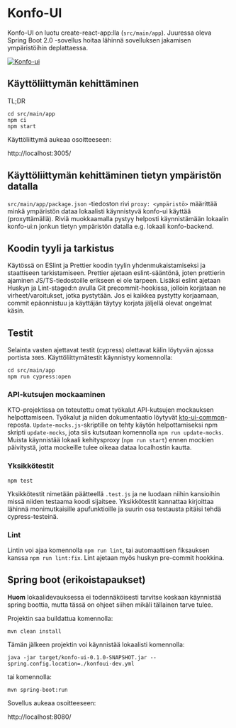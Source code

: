 # Konfo-UI

Konfo-UI on luotu create-react-app:lla (`src/main/app`). Juuressa oleva Spring Boot 2.0 -sovellus hoitaa lähinnä sovelluksen jakamisen ympäristöihin deplattaessa.

[![Konfo-ui](https://github.com/Opetushallitus/konfo-ui/actions/workflows/build.yml/badge.svg)](https://github.com/Opetushallitus/konfo-ui/actions/workflows/build.yml)

## Käyttöliittymän kehittäminen

TL;DR

    cd src/main/app
    npm ci
    npm start

Käyttöliittymä aukeaa osoitteeseen:

http://localhost:3005/

## Käyttöliittymän kehittäminen tietyn ympäristön datalla

`src/main/app/package.json` -tiedoston rivi `proxy: <ympäristö>` määrittää minkä ympäristön dataa lokaalisti käynnistyvä konfo-ui käyttää (proxyttämällä). Riviä muokkaamalla pystyy helposti käynnistämään lokaalin konfo-ui:n jonkun tietyn ympäristön datalla e.g. lokaali konfo-backend.

## Koodin tyyli ja tarkistus

Käytössä on ESlint ja Prettier koodin tyylin yhdenmukaistamiseksi ja staattiseen tarkistamiseen. Prettier ajetaan eslint-sääntönä, joten prettierin ajaminen JS/TS-tiedostoille erikseen ei ole tarpeen. Lisäksi eslint ajetaan Huskyn ja Lint-staged:n avulla Git precommit-hookissa, jolloin korjataan ne virheet/varoitukset, jotka pystytään. Jos ei kaikkea pystytty korjaamaan, commit epäonnistuu ja käyttäjän täytyy korjata jäljellä olevat ongelmat käsin.

## Testit

Selainta vasten ajettavat testit (cypress) olettavat kälin löytyvän ajossa portista `3005`. Käyttöliittymätestit käynnistyy komennolla:

    cd src/main/app
    npm run cypress:open

### API-kutsujen mockaaminen

KTO-projektissa on toteutettu omat työkalut API-kutsujen mockauksen helpottamiseen. Työkalut ja niiden dokumentaatio löytyvät [kto-ui-common](https://github.com/Opetushallitus/kto-ui-common)-reposta. `Update-mocks.js`-skriptille on tehty käytön helpottamiseksi npm skripti `update-mocks`, jota siis kutsutaan komennolla `npm run update-mocks`. Muista käynnistää lokaali kehitysproxy (`npm run start`) ennen mockien päivitystä, jotta mockeille tulee oikeaa dataa localhostin kautta.

### Yksikkötestit

`npm test`

Yksikkötestit nimetään päätteellä `.test.js` ja ne luodaan niihin kansioihin missä niiden testaama koodi sijaitsee. Yksikkötestit kannattaa kirjoittaa lähinnä monimutkaisille apufunktioille ja suurin osa testausta pitäisi tehdä cypress-testeinä.

### Lint

Lintin voi ajaa komennolla `npm run lint`, tai automaattisen fiksauksen kanssa `npm run lint:fix`. Lint ajetaan myös huskyn pre-commit hookkina.

## Spring boot (erikoistapaukset)

**Huom** lokaalidevauksessa ei todennäköisesti tarvitse koskaan käynnistää spring boottia, mutta tässä on ohjeet siihen mikäli tällainen tarve tulee.

Projektin saa buildattua komennolla:

`mvn clean install`

Tämän jälkeen projektin voi käynnistää lokaalisti komennolla:

`java -jar target/konfo-ui-0.1.0-SNAPSHOT.jar --spring.config.location=./konfoui-dev.yml`

tai komennolla:

`mvn spring-boot:run`

Sovellus aukeaa osoitteeseen:

http://localhost:8080/
